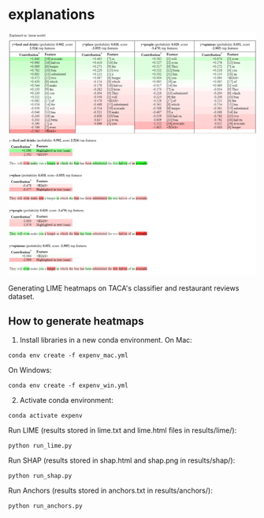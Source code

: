 # explanations

![Screenshot of the heatmaps](readme_lime_heatmaps.png)

Generating LIME heatmaps on TACA's classifier and restaurant reviews dataset.

## How to generate heatmaps

1) Install libraries in a new conda environment. On Mac:

```
conda env create -f expenv_mac.yml
```

On Windows:

```
conda env create -f expenv_win.yml
```

2) Activate conda environment:

```
conda activate expenv
```

Run LIME (results stored in lime.txt and lime.html files in results/lime/):

```
python run_lime.py
```

Run SHAP (results stored in shap.html and shap.png in results/shap/):
```
python run_shap.py
```

Run Anchors (results stored in anchors.txt in results/anchors/):
```
python run_anchors.py
```